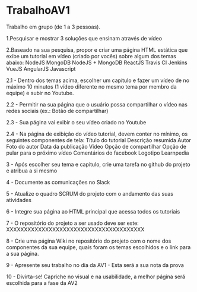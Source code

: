 # TrabalhoAV1

Trabalho em grupo (de 1 a 3 pessoas).

1.Pesquisar e mostrar 3 soluções que ensinam através de vídeo

2.Baseado na sua pesquisa, propor e criar uma página HTML estática que exibe um tutorial em vídeo (criado por vocês) sobre algum dos temas abaixo:
NodeJS
MongoDB
NodeJS + MongoDB
ReactJS
Travis CI
Jenkins
VueJS
AngularJS
Javascript

2.1 - Dentro dos temas acima, escolher um capítulo e fazer um vídeo de no máximo 10 minutos (1 vídeo diferente no mesmo tema por membro da equipe) e subir no Youtube.

2.2 - Permitir na sua página que o usuário possa compartilhar o vídeo nas redes sociais (ex.: Botão de compartilhar)

2.3 - Sua página vai exibir o seu vídeo criado no Youtube

2.4 - Na página de exibição do vídeo tutorial, devem conter no mínimo, os seguintes componentes de tela:
Título do tutorial
Descrição resumida
Autor
Foto do autor
Data da publicação
Video
Opção de compartilhar
Opção de pular para o próximo vídeo
Comentários do facebook
Logotipo Learnpedia


3 - Após escolher seu tema e capitulo, crie uma tarefa no github do projeto e atribua a si mesmo

4 - Documente as comunicações no Slack

5 - Atualize o quadro SCRUM do projeto com o andamento das suas atividades

6 - Integre sua página ao HTML principal que acessa todos os tutoriais

7 - O repositório do projeto a ser usado deve ser este:
XXXXXXXXXXXXXXXXXXXXXXXXXXXXXXXXXXXXXXX

8 - Crie uma página Wiki no repositório do projeto com o nome dos componentes da sua equipe, quais foram os temas escolhidos e o link para a sua página.

9 - Apresente seu trabalho no dia da AV1 - Esta será a sua nota da prova

10 - Divirta-se! Capriche no visual e na usabilidade, a melhor página será escolhida para a fase da AV2
